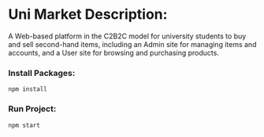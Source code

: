 ﻿# Uni Market Description:
A Web-based platform in the C2B2C model for university students to buy and sell second-hand items, including an Admin site for managing items and accounts, and a User site for browsing and purchasing products.


### Install Packages:
```
npm install
```
### Run Project:
```
npm start
```

